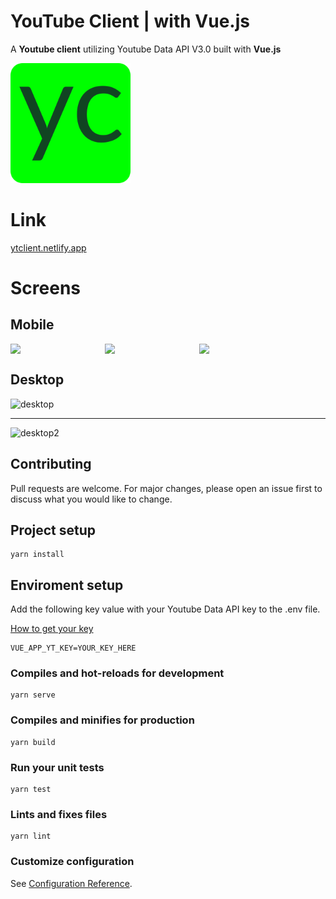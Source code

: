# YouTube Client | with Vue.js
A **Youtube client** utilizing Youtube Data API V3.0 built with **Vue.js**


![YT Client Logo](https://github.com/ProgaPanda/YoutubeClient/blob/master/public/img/icons/android-chrome-192x192.png)
# Link
[ytclient.netlify.app](https://ytclient.netlify.app/search)

# Screens
## Mobile
<div style="display:flex"> 
<img src="https://user-images.githubusercontent.com/6924756/81237216-56910b00-8fff-11ea-9d45-0b47d59cd056.jpg" width="30%" align="left"/>
<img src="https://user-images.githubusercontent.com/6924756/81237219-57c23800-8fff-11ea-9232-1623605bc8bd.jpg" width="30%" align="center"/>
<img src="https://user-images.githubusercontent.com/6924756/81237221-585ace80-8fff-11ea-8ca1-cb8ba7688771.jpg" width="30%" align="right"/>
</div>

## Desktop

![desktop](https://user-images.githubusercontent.com/6924756/81239008-dc16ba00-9003-11ea-9a5e-66f4514c007c.png)

---

![desktop2](https://user-images.githubusercontent.com/6924756/81239010-dd47e700-9003-11ea-8d9f-4bd7e9c7b28c.png)





## Contributing
Pull requests are welcome. For major changes, please open an issue first to discuss what you would like to change.

## Project setup
```
yarn install
```
## Enviroment setup
Add the following key value with your Youtube Data API key to the .env file.

[How to get your key](https://developers.google.com/youtube/v3/getting-started)
```
VUE_APP_YT_KEY=YOUR_KEY_HERE
```
### Compiles and hot-reloads for development
```
yarn serve
```

### Compiles and minifies for production
```
yarn build
```

### Run your unit tests
```
yarn test
```

### Lints and fixes files
```
yarn lint
```

### Customize configuration
See [Configuration Reference](https://cli.vuejs.org/config/).
